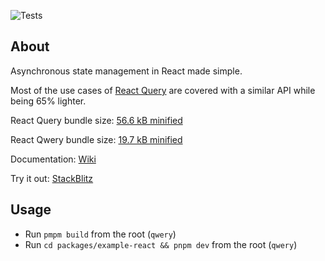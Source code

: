 ![Tests](https://github.com/nmathew98/qwery/actions/workflows/main.yml/badge.svg)

## About

Asynchronous state management in React made simple.

Most of the use cases of [React Query](https://tanstack.com/query/latest/) are covered with a similar API while being 65% lighter.

React Query bundle size: [56.6 kB minified](https://bundlephobia.com/package/@tanstack/react-query)

React Qwery bundle size: [19.7 kB minified](https://bundlephobia.com/package/@b.s/react-qwery)

Documentation: [Wiki](https://github.com/nmathew98/qwery/wiki/1.-Introduction)

Try it out: [StackBlitz](https://stackblitz.com/edit/react-qwery-threads?file=README.md)

## Usage

-   Run `pmpm build` from the root (`qwery`)
-   Run `cd packages/example-react && pnpm dev` from the root (`qwery`)
